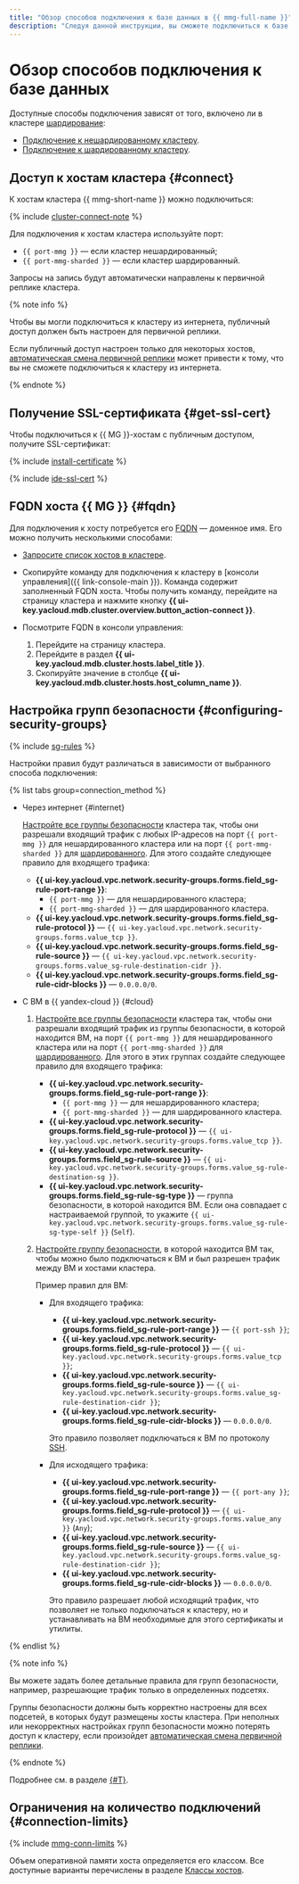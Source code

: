 ```yaml
---
title: "Обзор способов подключения к базе данных в {{ mmg-full-name }}"
description: "Следуя данной инструкции, вы сможете подключиться к базе данных." 
---
```


# Обзор способов подключения к базе данных

Доступные способы подключения зависят от того, включено ли в кластере [шардирование](../../concepts/sharding.md):

* [Подключение к нешардированному кластеру](./non-sharded.md).
* [Подключение к шардированному кластеру](./sharded.md).

## Доступ к хостам кластера {#connect}

К хостам кластера {{ mmg-short-name }} можно подключиться:

{% include [cluster-connect-note](../../../_includes/mdb/mmg/cluster-connect-note.md) %}

Для подключения к хостам кластера используйте порт:

* `{{ port-mmg }}` — если кластер нешардированный;
* `{{ port-mmg-sharded }}` — если кластер шардированный.

Запросы на запись будут автоматически направлены к первичной реплике кластера.

{% note info %}

Чтобы вы могли подключиться к кластеру из интернета, публичный доступ должен быть настроен для первичной реплики.

Если публичный доступ настроен только для некоторых хостов, [автоматическая смена первичной реплики](../../concepts/replication.md) может привести к тому, что вы не сможете подключиться к кластеру из интернета.

{% endnote %}


## Получение SSL-сертификата {#get-ssl-cert}

Чтобы подключиться к {{ MG }}-хостам с публичным доступом, получите SSL-сертификат:

{% include [install-certificate](../../../_includes/mdb/mmg/install-certificate.md) %}

{% include [ide-ssl-cert](../../../_includes/mdb/mdb-ide-ssl-cert.md) %}

## FQDN хоста {{ MG }} {#fqdn}

Для подключения к хосту потребуется его [FQDN](../../concepts/network.md#hostname) — доменное имя. Его можно получить несколькими способами:

* [Запросите список хостов в кластере](../hosts.md#list-hosts).
* Скопируйте команду для подключения к кластеру в [консоли управления]({{ link-console-main }}). Команда содержит заполненный FQDN хоста. Чтобы получить команду, перейдите на страницу кластера и нажмите кнопку **{{ ui-key.yacloud.mdb.cluster.overview.button_action-connect }}**.
* Посмотрите FQDN в консоли управления:

   1. Перейдите на страницу кластера.
   1. Перейдите в раздел **{{ ui-key.yacloud.mdb.cluster.hosts.label_title }}**.
   1. Скопируйте значение в столбце **{{ ui-key.yacloud.mdb.cluster.hosts.host_column_name }}**.


## Настройка групп безопасности {#configuring-security-groups}

{% include [sg-rules](../../../_includes/mdb/sg-rules-connect.md) %}

Настройки правил будут различаться в зависимости от выбранного способа подключения:

{% list tabs group=connection_method %}

- Через интернет {#internet}

    [Настройте все группы безопасности](../../../vpc/operations/security-group-add-rule.md) кластера так, чтобы они разрешали входящий трафик с любых IP-адресов на порт `{{ port-mmg }}` для нешардированного кластера или на порт `{{ port-mmg-sharded }}` для [шардированного](../shards.md). Для этого создайте следующее правило для входящего трафика:

    * **{{ ui-key.yacloud.vpc.network.security-groups.forms.field_sg-rule-port-range }}**:
        * `{{ port-mmg }}` — для нешардированного кластера;
        * `{{ port-mmg-sharded }}` — для шардированного кластера.
    * **{{ ui-key.yacloud.vpc.network.security-groups.forms.field_sg-rule-protocol }}** — `{{ ui-key.yacloud.vpc.network.security-groups.forms.value_tcp }}`.
    * **{{ ui-key.yacloud.vpc.network.security-groups.forms.field_sg-rule-source }}** — `{{ ui-key.yacloud.vpc.network.security-groups.forms.value_sg-rule-destination-cidr }}`.
    * **{{ ui-key.yacloud.vpc.network.security-groups.forms.field_sg-rule-cidr-blocks }}** — `0.0.0.0/0`.

- С ВМ в {{ yandex-cloud }} {#cloud}

    1. [Настройте все группы безопасности](../../../vpc/operations/security-group-add-rule.md) кластера так, чтобы они разрешали входящий трафик из группы безопасности, в которой находится ВМ, на порт `{{ port-mmg }}` для нешардированного кластера или на порт `{{ port-mmg-sharded }}` для [шардированного](../shards.md). Для этого в этих группах создайте следующее правило для входящего трафика:

        * **{{ ui-key.yacloud.vpc.network.security-groups.forms.field_sg-rule-port-range }}**:
            * `{{ port-mmg }}` — для нешардированного кластера;
            * `{{ port-mmg-sharded }}` — для шардированного кластера.
        * **{{ ui-key.yacloud.vpc.network.security-groups.forms.field_sg-rule-protocol }}** — `{{ ui-key.yacloud.vpc.network.security-groups.forms.value_tcp }}`.
        * **{{ ui-key.yacloud.vpc.network.security-groups.forms.field_sg-rule-source }}** — `{{ ui-key.yacloud.vpc.network.security-groups.forms.value_sg-rule-destination-sg }}`.
        * **{{ ui-key.yacloud.vpc.network.security-groups.forms.field_sg-rule-sg-type }}** — группа безопасности, в которой находится ВМ. Если она совпадает с настраиваемой группой, то укажите `{{ ui-key.yacloud.vpc.network.security-groups.forms.value_sg-rule-sg-type-self }}` (`Self`).
        
    1. [Настройте группу безопасности](../../../vpc/operations/security-group-add-rule.md), в которой находится ВМ так, чтобы можно было подключаться к ВМ и был разрешен трафик между ВМ и хостами кластера.

        Пример правил для ВМ:

        * Для входящего трафика:

            * **{{ ui-key.yacloud.vpc.network.security-groups.forms.field_sg-rule-port-range }}** — `{{ port-ssh }}`;
            * **{{ ui-key.yacloud.vpc.network.security-groups.forms.field_sg-rule-protocol }}** — `{{ ui-key.yacloud.vpc.network.security-groups.forms.value_tcp }}`;
            * **{{ ui-key.yacloud.vpc.network.security-groups.forms.field_sg-rule-source }}** — `{{ ui-key.yacloud.vpc.network.security-groups.forms.value_sg-rule-destination-cidr }}`;
            * **{{ ui-key.yacloud.vpc.network.security-groups.forms.field_sg-rule-cidr-blocks }}** — `0.0.0.0/0`.

            Это правило позволяет подключаться к ВМ по протоколу [SSH](../../../glossary/ssh-keygen.md).

        * Для исходящего трафика:

            * **{{ ui-key.yacloud.vpc.network.security-groups.forms.field_sg-rule-port-range }}** — `{{ port-any }}`;
            * **{{ ui-key.yacloud.vpc.network.security-groups.forms.field_sg-rule-protocol }}** — `{{ ui-key.yacloud.vpc.network.security-groups.forms.value_any }}` (`Any`);
            * **{{ ui-key.yacloud.vpc.network.security-groups.forms.field_sg-rule-source }}** — `{{ ui-key.yacloud.vpc.network.security-groups.forms.value_sg-rule-destination-cidr }}`;
            * **{{ ui-key.yacloud.vpc.network.security-groups.forms.field_sg-rule-cidr-blocks }}** — `0.0.0.0/0`.

            Это правило разрешает любой исходящий трафик, что позволяет не только подключаться к кластеру, но и устанавливать на ВМ необходимые для этого сертификаты и утилиты.

{% endlist %}

{% note info %}

Вы можете задать более детальные правила для групп безопасности, например, разрешающие трафик только в определенных подсетях.

Группы безопасности должны быть корректно настроены для всех подсетей, в которых будут размещены хосты кластера. При неполных или некорректных настройках групп безопасности можно потерять доступ к кластеру, если произойдет [автоматическая смена первичной реплики](../../concepts/replication.md).

{% endnote %}

Подробнее см. в разделе [{#T}](../../concepts/network.md#security-groups).


## Ограничения на количество подключений {#connection-limits}

{% include [mmg-conn-limits](../../../_includes/mdb/mmg/conn-limits.md) %}

Объем оперативной памяти хоста определяется его классом. Все доступные варианты перечислены в разделе [Классы хостов](../../concepts/instance-types.md).
